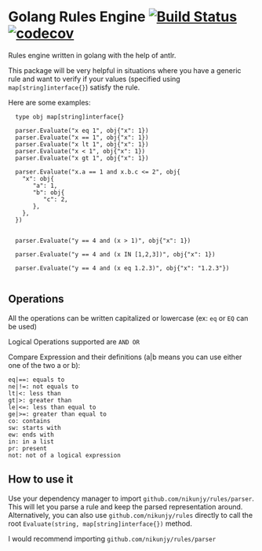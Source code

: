 # Golang Rules Engine  [![Build Status][ci-img]][ci] [![codecov](https://codecov.io/gh/nikunjy/rules/branch/master/graph/badge.svg)](https://codecov.io/gh/nikunjy/rules)
Rules engine written in golang with the help of antlr.

This package will be very helpful in situations where you have a generic rule and want to verify if your values (specified using `map[string]interface{}`) satisfy the rule. 


Here are some examples:

```
  type obj map[string]interface{}
  
  parser.Evaluate("x eq 1", obj{"x": 1})
  parser.Evaluate("x == 1", obj{"x": 1})
  parser.Evaluate("x lt 1", obj{"x": 1})
  parser.Evaluate("x < 1", obj{"x": 1})
  parser.Evaluate("x gt 1", obj{"x": 1})
  
  parser.Evaluate("x.a == 1 and x.b.c <= 2", obj{
    "x": obj{
       "a": 1,
       "b": obj{
          "c": 2,
       },
    },
  })
  

  parser.Evaluate("y == 4 and (x > 1)", obj{"x": 1})

  parser.Evaluate("y == 4 and (x IN [1,2,3])", obj{"x": 1})

  parser.Evaluate("y == 4 and (x eq 1.2.3)", obj{"x": "1.2.3"})
  
```

## Operations
All the operations can be written capitalized or lowercase (ex: `eq` or `EQ` can be used)

Logical Operations supported are `AND OR`

Compare Expression and their definitions (a|b means you can use either one of the two a or b):
```
eq|==: equals to 
ne|!=: not equals to
lt|<: less than 
gt|>: greater than
le|<=: less than equal to
ge|>=: greater than equal to 
co: contains 
sw: starts with 
ew: ends with
in: in a list
pr: present
not: not of a logical expression
```

## How to use it 
Use your dependency manager to import `github.com/nikunjy/rules/parser`. This will let you parse a rule and keep the parsed representation around. 
Alternatively, you can also use `github.com/nikunjy/rules` directly to call the root `Evaluate(string, map[string]interface{})` method. 

I would recommend importing `github.com/nikunjy/rules/parser` 

[ci-img]: https://api.travis-ci.org/nikunjy/rules.svg?branch=master
[ci]: https://travis-ci.org/nikunjy/rules
